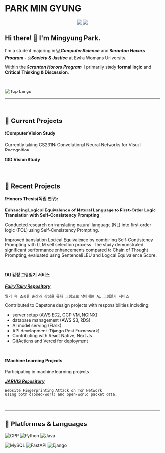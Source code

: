 # PARK MIN GYUNG

<div align=center> 
  
<a href="mailto:m11ngyung3@gmail.com">
  <img src="https://img.shields.io/badge/m11ngyung3@gmail.com-EA4335?&logo=Gmail&logoColor=white&link=m11ngyung3@gmail.com"/>
</a>
<a href="https://he-kate1130.tistory.com/">
  <img src="https://img.shields.io/badge/KATE.log-000000?&logo=Tistory&logoColor=white"/>
</a>


</div> 



## Hi there! 👋 I'm Mingyung Park.

I'm a student majoring in 💻***Computer Science*** and ***Scranton Honors Program -*** ⚖️***Society & Justice*** at Ewha Womans University. 

Within the ***Scranton Honors Program***, I primarily study **formal logic** and **Critical Thinking & Discussion**. 



<br/>

![Top Langs](https://github-readme-stats.vercel.app/api/top-langs/?username=mingyung-park&layout=compact&theme=dracula)

---

<br/>

## 🚀 Current Projects

**❗Computer Vision Study**

Currently taking CS231N: Convolutional Neural Networks for Visual Recognition.

**❗3D Vision Study**



<br/>

## 🚀 Recent Projects

**❗Honors Thesis(독립 연구):**

**Enhancing Logical Equivalence of Natural Language to First-Order Logic Translation with Self-Consistency Prompting**

Conducted research on translating natural language (NL) into first-order logic (FOL) using Self-Consistency Prompting. 

Improved translation Logical Equivalence by combining Self-Consistency Prompting with LLM self selection process. The study demonstrated significant performance enhancements compared to Chain of Thought Prompting, evaluated using SentenceBLEU and Logical Equivalence Score.

<br/>

**❗AI 감정 그림일기 서비스**

***[FairyTairy Repository](https://github.com/mingyung-park/Fairy-Taiary)***

    일기 속 소중한 순간과 감정을 유화 그림으로 담아내는 AI 그림일기 서비스
    
Contributed to Capstone design projects with responsibilities including:
- server setup (AWS EC2, GCP VM, NGINX)
- database management (AWS S3, RDS)
- AI model serving (Flask)
- API development (Django Rest Framework)
- Contributing with React Native, Next Js
- GitActions and Vercel for deployment

<br/>

**❗Machine Learning Projects**

Participating in machine learning projects 

***[JARVIS Repository](https://github.com/ZERO-black/2023-2ML-Team-JARVIS)***

    Website Fingerprinting Attack on Tor Network 
    using both closed-world and open-world packet data.

<br/>

---

## 💪 Platformes & Languages

![CPP](https://img.shields.io/badge/C++-00599C.svg?&logo=c%2B%2B&logo=c&logoColor=white)
![Python](https://img.shields.io/badge/Python-3776AB.svg?&logo=Python&logoColor=white)
![Java](https://img.shields.io/badge/Java-007396.svg?&logo=OpenJDK&logoColor=white)

![MySQL](https://img.shields.io/badge/MySQL-4479A1.svg?&logo=MySQL&logoColor=white)
![FastAPI](https://img.shields.io/badge/FastAPI-009688.svg?&logo=FastAPI&logoColor=white)
![Django](https://img.shields.io/badge/Django-092E20.svg?&logo=Django&logoColor=white)



<!--
![Jupyter](https://img.shields.io/badge/Jupyter-F37626.svg?&logo=Jupyter&logoColor=white)
![JavaScript](https://img.shields.io/badge/JavaScript-F7DF1E.svg?&logo=JavaScript&logoColor=white)
![Spring](https://img.shields.io/badge/Spring-6DB33F.svg?&logo=Spring&logoColor=white)
**mingyung-park/mingyung-park** is a ✨ _special_ ✨ repository because its `README.md` (this file) appears on your GitHub profile.

Here are some ideas to get you started:

- 🔭 I’m currently working on ...
- 🌱 I’m currently learning ...
- 👯 I’m looking to collaborate on ...
- 🤔 I’m looking for help with ...
- 💬 Ask me about ...
- 📫 How to reach me: ...
- 😄 Pronouns: ...
- ⚡ Fun fact: ...

[![Solved.ac Profile](http://mazassumnida.wtf/api/v2/generate_badge?boj=kateking001130)](https://solved.ac/kateking001130/)

-->
